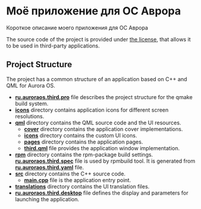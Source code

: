 # Моё приложение для ОС Аврора

Короткое описание моего приложения для ОС Аврора

The source code of the project is provided under
[the license](LICENSE.BSD-3-CLAUSE.md),
that allows it to be used in third-party applications.

## Project Structure

The project has a common structure
of an application based on C++ and QML for Aurora OS.

* **[ru.auroraos.third.pro](ru.auroraos.third.pro)** file
  describes the project structure for the qmake build system.
* **[icons](icons)** directory contains application icons for different screen resolutions.
* **[qml](qml)** directory contains the QML source code and the UI resources.
  * **[cover](qml/cover)** directory contains the application cover implementations.
  * **[icons](qml/icons)** directory contains the custom UI icons.
  * **[pages](qml/pages)** directory contains the application pages.
  * **[third.qml](qml/third.qml)** file
    provides the application window implementation.
* **[rpm](rpm)** directory contains the rpm-package build settings.
  **[ru.auroraos.third.spec](rpm/ru.auroraos.third.spec)** file is used by rpmbuild tool.
  It is generated from **[ru.auroraos.third.yaml](rpm/ru.auroraos.third.yaml)** file.
* **[src](src)** directory contains the C++ source code.
  * **[main.cpp](src/main.cpp)** file is the application entry point.
* **[translations](translations)** directory contains the UI translation files.
* **[ru.auroraos.third.desktop](ru.auroraos.third.desktop)** file
  defines the display and parameters for launching the application.